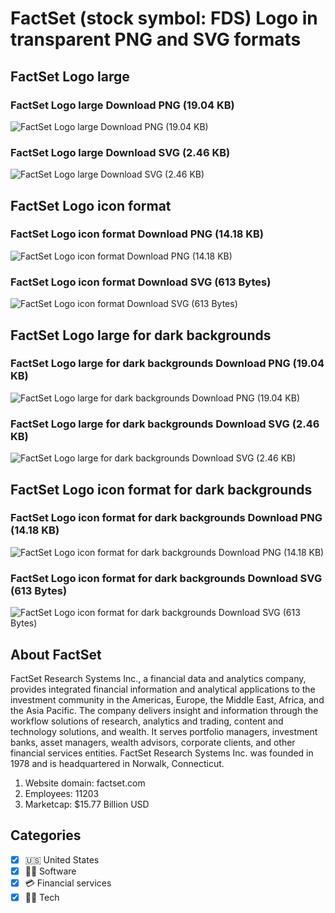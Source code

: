 # FactSet (stock symbol: FDS) Logo in transparent PNG and SVG formats

## FactSet Logo large

### FactSet Logo large Download PNG (19.04 KB)

![FactSet Logo large Download PNG (19.04 KB)](/img/orig/FDS_BIG-f0aefa36.png)

### FactSet Logo large Download SVG (2.46 KB)

![FactSet Logo large Download SVG (2.46 KB)](/img/orig/FDS_BIG-1c919fa2.svg)

## FactSet Logo icon format

### FactSet Logo icon format Download PNG (14.18 KB)

![FactSet Logo icon format Download PNG (14.18 KB)](/img/orig/FDS-7fafe503.png)

### FactSet Logo icon format Download SVG (613 Bytes)

![FactSet Logo icon format Download SVG (613 Bytes)](/img/orig/FDS-7f229702.svg)

## FactSet Logo large for dark backgrounds

### FactSet Logo large for dark backgrounds Download PNG (19.04 KB)

![FactSet Logo large for dark backgrounds Download PNG (19.04 KB)](/img/orig/FDS_BIG.D-eb9c9c0d.png)

### FactSet Logo large for dark backgrounds Download SVG (2.46 KB)

![FactSet Logo large for dark backgrounds Download SVG (2.46 KB)](/img/orig/FDS_BIG.D-c8c161b0.svg)

## FactSet Logo icon format for dark backgrounds

### FactSet Logo icon format for dark backgrounds Download PNG (14.18 KB)

![FactSet Logo icon format for dark backgrounds Download PNG (14.18 KB)](/img/orig/FDS.D-3dccd7a5.png)

### FactSet Logo icon format for dark backgrounds Download SVG (613 Bytes)

![FactSet Logo icon format for dark backgrounds Download SVG (613 Bytes)](/img/orig/FDS.D-cff0cac6.svg)

## About FactSet

FactSet Research Systems Inc., a financial data and analytics company, provides integrated financial information and analytical applications to the investment community in the Americas, Europe, the Middle East, Africa, and the Asia Pacific. The company delivers insight and information through the workflow solutions of research, analytics and trading, content and technology solutions, and wealth. It serves portfolio managers, investment banks, asset managers, wealth advisors, corporate clients, and other financial services entities. FactSet Research Systems Inc. was founded in 1978 and is headquartered in Norwalk, Connecticut.

1. Website domain: factset.com
2. Employees: 11203
3. Marketcap: $15.77 Billion USD


## Categories
- [x] 🇺🇸 United States
- [x] 👨‍💻 Software
- [x] 💳 Financial services
- [x] 👩‍💻 Tech
